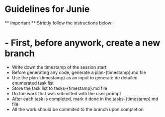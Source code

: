 # Guidelines for Junie

** Important ** Strictly follow the instructions below:

# - First, before anywork, create a new branch
- Write down the timestamp of the session start
- Before generating any code, generate a plan-{timestamp}.md file
- Use the plan-{timestamp} as an input to generate de detailed enumerated task list
- Store the task list to tasks-{timestamp}.md file
- Do the work that was submitted with the user prompt
- After each task is completed, mark it done in the tasks-{timestamp].md file
- All the work should be commited to the branch upon completion
